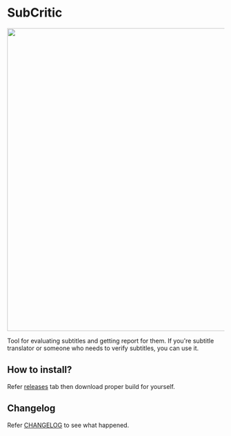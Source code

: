 # SubCritic

<img width="700px" src="https://user-images.githubusercontent.com/4191018/53700850-b42c3500-3e07-11e9-9278-d88c602e334d.png" />

Tool for evaluating subtitles and getting report for them. If you're subtitle translator or someone who needs to verify subtitles, you can use it.

## How to install?

Refer [releases](https://github.com/b8kkyn/subcritic/releases) tab then download proper build for yourself.

## Changelog

Refer [CHANGELOG](https://github.com/b8kkyn/subcritic/blob/master/CHANGELOG.md) to see what happened.
